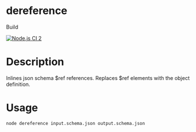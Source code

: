 # dereference

Build

[![Node.js CI 2](https://github.com/sanderch/dereference/actions/workflows/node2.js.yml/badge.svg)](https://github.com/sanderch/dereference/actions/workflows/node2.js.yml)

# Description
Inlines json schema $ref references. Replaces $ref elements with the object definition.
# Usage
```
node dereference input.schema.json output.schema.json
```

